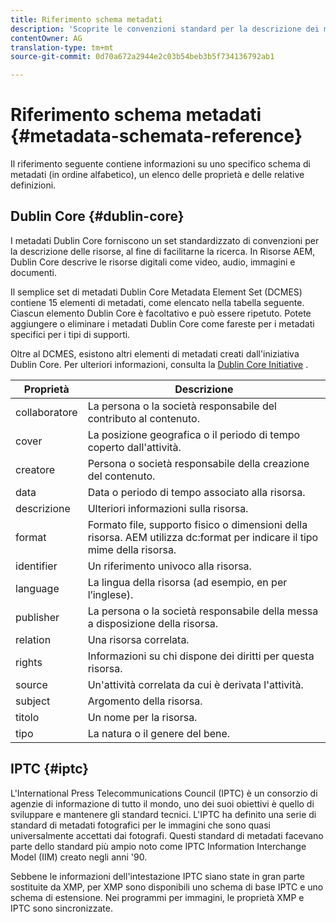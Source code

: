 ```yaml
---
title: Riferimento schema metadati
description: 'Scoprite le convenzioni standard per la descrizione dei metadati delle risorse, inclusi Dublin Core, IPTC e altri schemi di metadati. '
contentOwner: AG
translation-type: tm+mt
source-git-commit: 0d70a672a2944e2c03b54beb3b5f734136792ab1

---
```



# Riferimento schema metadati {#metadata-schemata-reference}

Il riferimento seguente contiene informazioni su uno specifico schema di metadati (in ordine alfabetico), un elenco delle proprietà e delle relative definizioni.

## Dublin Core {#dublin-core}

I metadati Dublin Core forniscono un set standardizzato di convenzioni per la descrizione delle risorse, al fine di facilitarne la ricerca. In Risorse AEM, Dublin Core descrive le risorse digitali come video, audio, immagini e documenti.

Il semplice set di metadati Dublin Core Metadata Element Set (DCMES) contiene 15 elementi di metadati, come elencato nella tabella seguente. Ciascun elemento Dublin Core è facoltativo e può essere ripetuto. Potete aggiungere o eliminare i metadati Dublin Core come fareste per i metadati specifici per i tipi di supporti.

Oltre al DCMES, esistono altri elementi di metadati creati dall&#39;iniziativa Dublin Core. Per ulteriori informazioni, consulta la [Dublin Core Initiative](http://dublincore.org/) .

| Proprietà | Descrizione |
|---|---|
| collaboratore | La persona o la società responsabile del contributo al contenuto. |
| cover | La posizione geografica o il periodo di tempo coperto dall&#39;attività. |
| creatore | Persona o società responsabile della creazione del contenuto. |
| data | Data o periodo di tempo associato alla risorsa. |
| descrizione | Ulteriori informazioni sulla risorsa. |
| format | Formato file, supporto fisico o dimensioni della risorsa. AEM utilizza dc:format per indicare il tipo mime della risorsa. |
| identifier | Un riferimento univoco alla risorsa. |
| language | La lingua della risorsa (ad esempio, en per l’inglese). |
| publisher | La persona o la società responsabile della messa a disposizione della risorsa. |
| relation | Una risorsa correlata. |
| rights | Informazioni su chi dispone dei diritti per questa risorsa. |
| source | Un&#39;attività correlata da cui è derivata l&#39;attività. |
| subject | Argomento della risorsa. |
| titolo | Un nome per la risorsa. |
| tipo | La natura o il genere del bene. |

## IPTC {#iptc}

L&#39;International Press Telecommunications Council (IPTC) è un consorzio di agenzie di informazione di tutto il mondo, uno dei suoi obiettivi è quello di sviluppare e mantenere gli standard tecnici. L&#39;IPTC ha definito una serie di standard di metadati fotografici per le immagini che sono quasi universalmente accettati dai fotografi. Questi standard di metadati facevano parte dello standard più ampio noto come IPTC Information Interchange Model (IIM) creato negli anni &#39;90.

Sebbene le informazioni dell&#39;intestazione IPTC siano state in gran parte sostituite da XMP, per XMP sono disponibili uno schema di base IPTC e uno schema di estensione. Nei programmi per immagini, le proprietà XMP e IPTC sono sincronizzate.

